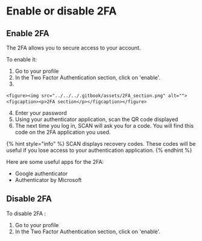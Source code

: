 # Enable or disable 2FA

## Enable 2FA

The 2FA allows you to secure access to your account.

To enable it:

1. Go to your profile
2. In the Two Factor Authentication section, click on 'enable'.
3.

    <figure><img src="../../../.gitbook/assets/2FA_section.png" alt=""><figcaption><p>2FA section</p></figcaption></figure>
4. Enter your password
5. Using your authenticator application, scan the QR code displayed
6. The next time you log in, SCAN will ask you for a code. You will find this code on the 2FA application you used.

{% hint style="info" %}
SCAN displays recovery codes. These codes will be useful if you lose access to your authentication application.
{% endhint %}

Here are some useful apps for the 2FA:

* Google authenticator
* Authenticator by Microsoft

## Disable 2FA

To disable 2FA :

1. Go to your profile
2. In the Two Factor Authentication section, click on 'enable'.
